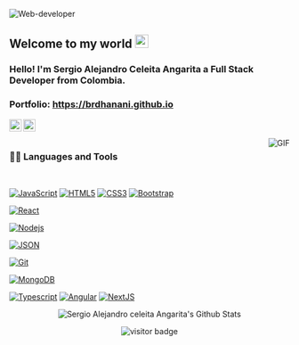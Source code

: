 ![Web-developer](https://ibb.co/FnmL3fJ][img]https://i.ibb.co/QXp3Qqn/banner-github.png[/img][/url])
    
## Welcome to my world <img src="https://github.com/TheDudeThatCode/TheDudeThatCode/blob/master/Assets/Earth.gif" width="24px">

### Hello! I'm Sergio Alejandro Celeita Angarita a Full Stack Developer from Colombia.

### Portfolio: https://brdhanani.github.io


<a href="https://www.linkedin.com/in/sergioceleita-front-end">
  <img align="left" alt="Sergio Alejandro Celeita Angarita " width="22px" src="https://cdn.jsdelivr.net/npm/simple-icons@v3/icons/linkedin.svg" />
</a>

<a href="http://www.youtube.com/@sergioalejandroceleitaanga3449">
  <img align="left" alt="Sergio Alejandro Celeita Angarita" width="22px" src="https://cdn.jsdelivr.net/npm/simple-icons@v3/icons/youtube.svg" />
</a>

<br />
<br />

  <img align="right" alt="GIF" src="https://media.giphy.com/media/836HiJc7pgzy8iNXCn/giphy.gif" />
  
### 👨‍💻 Languages and Tools

<br />

[![JavaScript](https://img.shields.io/badge/-JavaScript-black?style=flat&logo=javascript&link=https://github.com/1946050613082)](https://github.com/1946050613082) 
[![HTML5](https://img.shields.io/badge/-HTML5-E34F26?style=flat&logo=html5&logoColor=white&link=https://github.com/1946050613082)](https://github.com/1946050613082) 
[![CSS3](https://img.shields.io/badge/-CSS3-1572B6?style=flat&logo=css3&link=https:https://github.com/1946050613082)](https:https://github.com/1946050613082) 
[![Bootstrap](https://img.shields.io/badge/-Bootstrap-563D7C?style=flat&logo=bootstrap&link=https://github.com/1946050613082)](https://github.com/1946050613082) 

[![React](https://img.shields.io/badge/-React-black?style=flat&logo=react&link=https://github.com/1946050613082)](https://github.com/1946050613082) 


[![Nodejs](https://img.shields.io/badge/-Nodejs-green?style=flat&logo=Node.js&link=https://github.com/1946050613082)](https://github.com/1946050613082) 

[![JSON](https://img.shields.io/badge/-json-02569B?style=flat&logo=json&link=https://github.com/1946050613082)](https://github.com/1946050613082)


[![Git](https://img.shields.io/badge/-Git-black?style=flat&logo=git&link=https://github.com/1946050613082)](https://github.com/1946050613082) 

[![MongoDB](https://img.shields.io/badge/-MongoDB-FCA121?style=flat&logo=mongodb&link=https://github.com/1946050613082)](https://github.com/1946050613082) 

[![Typescript](https://img.shields.io/badge/-TypeScript-white?style=flat&logo=typescript&link=https:https://github.com/1946050613082)](https://github.com/1946050613082)
[![Angular](https://img.shields.io/badge/-Angular-red?style=flat&logo=angular&link=https://github.com/1946050613082)](https://github.com/1946050613082) 
[![NextJS](https://img.shields.io/badge/-NextJS-black?style=flat&logo=nextjs&link=https://github.com/1946050613082)](https://github.com/1946050613082)


<p align='center'>
  <img align="center" src="https://github-readme-stats.vercel.app/api?username=brdhanani&show_icons=true&title_color=fff&icon_color=79ff97&text_color=efefef&bg_color=24292e" alt="Sergio Alejandro celeita Angarita's Github Stats">
</p>

<p align='center'>
  <img src="https://visitor-badge.glitch.me/badge?page_id=brdhanani.brdhanani" alt="visitor badge"/>
</p>


